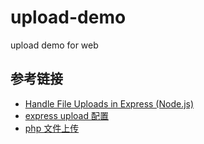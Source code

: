 # upload-demo
upload demo for web


## 参考链接
- [Handle File Uploads in Express (Node.js)](http://www.hacksparrow.com/handle-file-uploads-in-express-node-js.html)
- [express upload 配置](http://expressjs.com/en/4x/api.html#req.body)
- [php 文件上传](https://github.com/footya/upload-demo.git)
